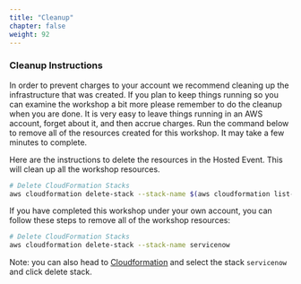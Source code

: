 ```yaml
---
title: "Cleanup"
chapter: false
weight: 92
---
```


### Cleanup Instructions
In order to prevent charges to your account we recommend cleaning up the infrastructure that was created. If you plan to keep things running so you can examine the workshop a bit more please remember to do the cleanup when you are done. It is very easy to leave things running in an AWS account, forget about it, and then accrue charges. Run the command below to remove all of the resources created for this workshop. It may take a few minutes to complete.

Here are the instructions to delete the resources in the Hosted Event. This will clean up all the workshop resources.

```bash
# Delete CloudFormation Stacks
aws cloudformation delete-stack --stack-name $(aws cloudformation list-stacks --stack-status-filter CREATE_COMPLETE UPDATE_COMPLETE --query "StackSummaries[0].StackName" --output text)
```

If you have completed this workshop under your own account, you can follow these steps to remove all of the workshop resources:

```bash
# Delete CloudFormation Stacks
aws cloudformation delete-stack --stack-name servicenow 
```

Note: you can also head to [Cloudformation](https://console.aws.amazon.com/cloudformation/) and select the stack `servicenow` and click delete stack.
